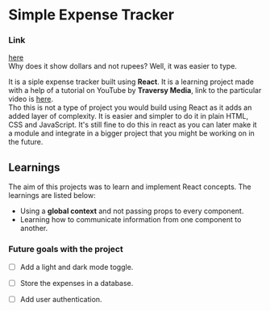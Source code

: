 # Simple Expense Tracker

### Link
[here](https://expensetrackerhehe.netlify.app/)    
Why does it show dollars and not rupees? Well, it was easier to type.

It is a siple expense tracker built using **React**. It is a learning project made with a help of a tutorial on YouTube by **Traversy Media**, link to the particular video is [here](https://youtu.be/XuFDcZABiDQ?si=rXElBuiTnx9QCLeu).    
Tho this is not a type of project you would build using React as it adds an added layer of complexity. It is easier and simpler to do it in plain HTML, CSS and JavaScript. It's still fine to do this in react as you can later make it a module and integrate in a bigger project that you might be working on in the future. 

## Learnings
The aim of this projects was to learn and implement React concepts. The learnings are listed below:
- Using a **global context** and not passing props to every component.
- Learning how to communicate information from one component to another.

### Future goals with the project
- [ ] Add a light and dark mode toggle.
- [ ] Store the expenses in a database.
- [ ] Add user authentication.

